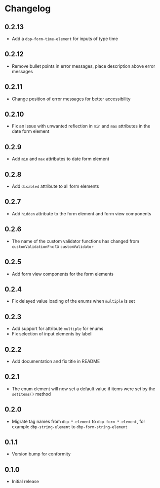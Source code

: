 # Changelog

## 0.2.13
- Add a `dbp-form-time-element` for inputs of type time

## 0.2.12
- Remove bullet points in error messages, place description above error messages

## 0.2.11
- Change position of error messages for better accessibility

## 0.2.10
- Fix an issue with unwanted reflection in `min` and `max` attributes in the date form element

## 0.2.9
- Add `min` and `max` attributes to date form element

## 0.2.8
- Add `disabled` attribute to all form elements

## 0.2.7
- Add `hidden` attribute to the form element and form view components

## 0.2.6
- The name of the custom validator functions has changed from `customValidationFnc` to `customValidator`

## 0.2.5
- Add form view components for the form elements

## 0.2.4
- Fix delayed value loading of the enums when `multiple` is set

## 0.2.3
- Add support for attribute `multiple` for enums
- Fix selection of input elements by label

## 0.2.2
- Add documentation and fix title in README

## 0.2.1
- The enum element will now set a default value if items were set by the `setItems()` method

## 0.2.0
- Migrate tag names from `dbp-*-element` to `dbp-form-*-element`, for example
  `dbp-string-element` to `dbp-form-string-element`

## 0.1.1
- Version bump for conformity

## 0.1.0
- Initial release
